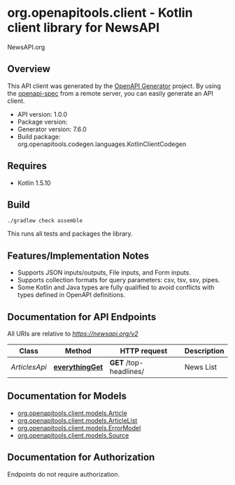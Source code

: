 # org.openapitools.client - Kotlin client library for NewsAPI

NewsAPI.org

## Overview
This API client was generated by the [OpenAPI Generator](https://openapi-generator.tech) project.  By using the [openapi-spec](https://github.com/OAI/OpenAPI-Specification) from a remote server, you can easily generate an API client.

- API version: 1.0.0
- Package version: 
- Generator version: 7.6.0
- Build package: org.openapitools.codegen.languages.KotlinClientCodegen

## Requires

* Kotlin 1.5.10

## Build

```
./gradlew check assemble
```

This runs all tests and packages the library.

## Features/Implementation Notes

* Supports JSON inputs/outputs, File inputs, and Form inputs.
* Supports collection formats for query parameters: csv, tsv, ssv, pipes.
* Some Kotlin and Java types are fully qualified to avoid conflicts with types defined in OpenAPI definitions.


<a id="documentation-for-api-endpoints"></a>
## Documentation for API Endpoints

All URIs are relative to *https://newsapi.org/v2*

Class | Method | HTTP request | Description
------------ | ------------- | ------------- | -------------
*ArticlesApi* | [**everythingGet**](docs/ArticlesApi.md#everythingget) | **GET** /top-headlines/ | News List


<a id="documentation-for-models"></a>
## Documentation for Models

 - [org.openapitools.client.models.Article](docs/Article.md)
 - [org.openapitools.client.models.ArticleList](docs/ArticleList.md)
 - [org.openapitools.client.models.ErrorModel](docs/ErrorModel.md)
 - [org.openapitools.client.models.Source](docs/Source.md)


<a id="documentation-for-authorization"></a>
## Documentation for Authorization

Endpoints do not require authorization.

